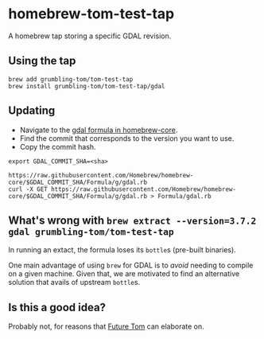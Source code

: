# homebrew-tom-test-tap

A homebrew tap storing a specific GDAL revision.

## Using the tap

```
brew add grumbling-tom/tom-test-tap
brew install grumbling-tom/tom-test-tap/gdal
```

## Updating

- Navigate to the [gdal formula in homebrew-core](https://github.com/Homebrew/homebrew-core/commits/master/Formula/g/gdal.rb). 
- Find the commit that corresponds to the version you want to use.
- Copy the commit hash.

```
export GDAL_COMMIT_SHA=<sha>

https://raw.githubusercontent.com/Homebrew/homebrew-core/$GDAL_COMMIT_SHA/Formula/g/gdal.rb
curl -X GET https://raw.githubusercontent.com/Homebrew/homebrew-core/$GDAL_COMMIT_SHA/Formula/g/gdal.rb > Formula/gdal.rb 
```

## What's wrong with `brew extract --version=3.7.2 gdal grumbling-tom/tom-test-tap`

In running an extact, the formula loses its `bottle`s (pre-built binaries).

One main advantage of using `brew` for GDAL is to _avoid_ needing to compile on a given machine. Given that, we are motivated to find an alternative solution that avails of upstream `bottle`s.

## Is this a good idea?

Probably not, for reasons that [Future Tom](mailto:tom@thefuture.com) can elaborate on.
